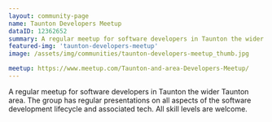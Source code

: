 ```yaml
---
layout: community-page
name: Taunton Developers Meetup
dataID: 12362652
summary: A regular meetup for software developers in Taunton the wider Taunton area..
featured-img: 'taunton-developers-meetup'
image: /assets/img/communities/taunton-developers-meetup_thumb.jpg

meetup: https://www.meetup.com/Taunton-and-area-Developers-Meetup/
---
```

A regular meetup for software developers in Taunton the wider Taunton area.
The group has regular presentations on all aspects of the software development
lifecycle and associated tech. All skill levels are welcome.
